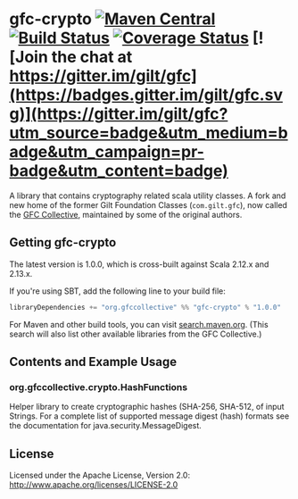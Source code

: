 # gfc-crypto  [![Maven Central](https://maven-badges.herokuapp.com/maven-central/org.gfccollective/gfc-crypto_2.12/badge.svg?style=plastic)](https://maven-badges.herokuapp.com/maven-central/org.gfccollective/gfc-crypto_2.12) [![Build Status](https://travis-ci.org/gilt/gfc-crypto.svg?branch=master)](https://travis-ci.org/gilt/gfc-crypto) [![Coverage Status](https://coveralls.io/repos/gilt/gfc-crypto/badge.svg?branch=master&service=github)](https://coveralls.io/github/gilt/gfc-crypto?branch=master) [![Join the chat at https://gitter.im/gilt/gfc](https://badges.gitter.im/gilt/gfc.svg)](https://gitter.im/gilt/gfc?utm_source=badge&utm_medium=badge&utm_campaign=pr-badge&utm_content=badge)

A library that contains cryptography related scala utility classes.
A fork and new home of the former Gilt Foundation Classes (`com.gilt.gfc`), now called the [GFC Collective](https://github.com/gfc-collective), maintained by some of the original authors.


## Getting gfc-crypto

The latest version is 1.0.0, which is cross-built against Scala 2.12.x and 2.13.x.

If you're using SBT, add the following line to your build file:

```scala
libraryDependencies += "org.gfccollective" %% "gfc-crypto" % "1.0.0"
```

For Maven and other build tools, you can visit [search.maven.org](http://search.maven.org/#search%7Cga%7C1%7Corg.gfccollective).
(This search will also list other available libraries from the GFC Collective.)

## Contents and Example Usage

### org.gfccollective.crypto.HashFunctions

Helper library to create cryptographic hashes (SHA-256, SHA-512, of input Strings. For a complete list of supported
message digest (hash) formats see the documentation for java.security.MessageDigest.

## License

Licensed under the Apache License, Version 2.0: http://www.apache.org/licenses/LICENSE-2.0
